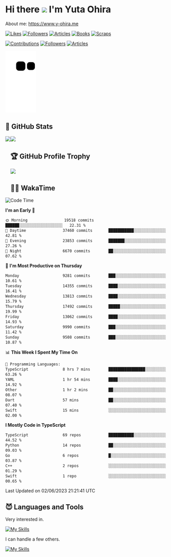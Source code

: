 # Hi there <img width="35" src="https://user-images.githubusercontent.com/50891407/148686885-0fefeb76-4cf6-473a-9e3e-889ce5513450.gif" /> I'm Yuta Ohira

About me: https://www.y-ohira.me

[![Likes](https://badgen.org/img/zenn/alesion/likes?style=for-the-badge)](https://zenn.dev/alesion)
[![Followers](https://badgen.org/img/zenn/alesion/followers?style=for-the-badge)](https://zenn.dev/alesion)
[![Articles](https://badgen.org/img/zenn/alesion/articles?style=for-the-badge)](https://zenn.dev/alesion)
[![Books](https://badgen.org/img/zenn/alesion/books?style=for-the-badge)](https://zenn.dev/alesion?tab=books)
[![Scraps](https://badgen.org/img/zenn/alesion/scraps?style=for-the-badge)](https://zenn.dev/alesion?tab=scraps)

[![Contributions](https://badgen.org/img/qiita/alesion30/contributions?style=for-the-badge)](https://qiita.com/alesion30)
[![Followers](https://badgen.org/img/qiita/alesion30/followers?style=for-the-badge)](https://qiita.com/alesion30)
[![Articles](https://badgen.org/img/qiita/alesion30/articles?style=for-the-badge)](https://qiita.com/alesion30)

<!-- <p align="left"> -->
  <!-- GitHub -->
<!--   <a href="https://github.com/alesion30/alesion30/">
    <img src="https://komarev.com/ghpvc/?username=alesion30" alt="alesion30" />
  </a>
  <a href="https://github.com/alesion30">
    <img height="20" src="https://img.shields.io/github/followers/alesion30?label=follow&logo=github&style=flat" />
  </a> -->
  <!-- Zenn -->
<!--   <a href="https://zenn.dev/alesion">
    <img src="https://zenn.badge.nikaera.com/s/alesion/likes?style=flat" alt="alesion likes" />
  </a>
  <a href="https://zenn.dev/alesion/articles">
    <img src="https://zenn.badge.nikaera.com/s/alesion/articles?style=flat" alt="alesion articles" />
  </a>
  <a href="https://zenn.dev/alesion/followers">
    <img src="https://zenn.badge.nikaera.com/s/alesion/followers?style=flat" alt="alesion followers" />
  </a>
  <a href="https://zenn.dev/alesion/books">
    <img src="https://zenn.badge.nikaera.com/s/alesion/books?style=flat" alt="alesion books" />
  </a>
  <a href="https://zenn.dev/alesion/scraps">
    <img src="https://zenn.badge.nikaera.com/s/alesion/scraps?style=flat" alt="alesion scraps" />
  </a> -->
  <!-- qiita -->
<!--   <a href="http://qiita.com/Alesion30">
    <img height="20" src="https://qiita-badge.apiapi.app/s/Alesion30/posts.svg" />
  </a>
    <img height="20" src="https://qiita-badge.apiapi.app/s/Alesion30/contributions.svg" />
  </a> -->
<!-- </p> -->


<!-- ## 🐍 Contribution -->

<img src="https://github.com/Alesion30/Alesion30/blob/output/github-contribution-grid-snake.svg" alt="GitHub Snake dark" />


## 💎 GitHub Stats

<div>
  <img height="170" align="left" src="https://github-readme-stats.vercel.app/api?username=Alesion30&count_private=true&show_icons=true&title_color=81A1C1&text_color=ECEFF4&bg_color=2E3440&icon_color=D8DEE9&border_radius=10" />
  <img height="170" src="https://github-readme-stats.vercel.app/api/top-langs/?username=Alesion30&langs_count=8&layout=compact&title_color=81A1C1&text_color=ECEFF4&bg_color=2E3440&icon_color=D8DEE9&border_radius=10" />
</div>


## 🏆 GitHub Profile Trophy

<img width="800" src="https://github-profile-trophy.vercel.app/?username=Alesion30&theme=nord&no-frame=true"/>


## 🧑‍💻 WakaTime

<!--START_SECTION:waka-->
![Code Time](http://img.shields.io/badge/Code%20Time-2%2C074%20hrs%2028%20mins-blue)

**I'm an Early 🐤** 

```text
🌞 Morning                19518 commits       ██████░░░░░░░░░░░░░░░░░░░   22.31 % 
🌆 Daytime                37460 commits       ███████████░░░░░░░░░░░░░░   42.81 % 
🌃 Evening                23853 commits       ███████░░░░░░░░░░░░░░░░░░   27.26 % 
🌙 Night                  6670 commits        ██░░░░░░░░░░░░░░░░░░░░░░░   07.62 % 
```
📅 **I'm Most Productive on Thursday** 

```text
Monday                   9281 commits        ███░░░░░░░░░░░░░░░░░░░░░░   10.61 % 
Tuesday                  14355 commits       ████░░░░░░░░░░░░░░░░░░░░░   16.41 % 
Wednesday                13813 commits       ████░░░░░░░░░░░░░░░░░░░░░   15.79 % 
Thursday                 17492 commits       █████░░░░░░░░░░░░░░░░░░░░   19.99 % 
Friday                   13062 commits       ████░░░░░░░░░░░░░░░░░░░░░   14.93 % 
Saturday                 9990 commits        ███░░░░░░░░░░░░░░░░░░░░░░   11.42 % 
Sunday                   9508 commits        ███░░░░░░░░░░░░░░░░░░░░░░   10.87 % 
```


📊 **This Week I Spent My Time On** 

```text
💬 Programming Languages: 
TypeScript               8 hrs 7 mins        ████████████████░░░░░░░░░   63.26 % 
YAML                     1 hr 54 mins        ████░░░░░░░░░░░░░░░░░░░░░   14.92 % 
Other                    1 hr 2 mins         ██░░░░░░░░░░░░░░░░░░░░░░░   08.07 % 
Dart                     57 mins             ██░░░░░░░░░░░░░░░░░░░░░░░   07.40 % 
Swift                    15 mins             ░░░░░░░░░░░░░░░░░░░░░░░░░   02.00 % 
```

**I Mostly Code in TypeScript** 

```text
TypeScript               69 repos            ███████████░░░░░░░░░░░░░░   44.52 % 
Python                   14 repos            ██░░░░░░░░░░░░░░░░░░░░░░░   09.03 % 
Go                       6 repos             █░░░░░░░░░░░░░░░░░░░░░░░░   03.87 % 
C++                      2 repos             ░░░░░░░░░░░░░░░░░░░░░░░░░   01.29 % 
Swift                    1 repo              ░░░░░░░░░░░░░░░░░░░░░░░░░   00.65 % 
```




 Last Updated on 02/06/2023 21:21:41 UTC
<!--END_SECTION:waka-->


## 😈 Languages and Tools

Very interested in.

[![My Skills](https://skillicons.dev/icons?i=react,nextjs,typescript,flutter,firebase)](https://skillicons.dev)

I can handle a few others.

[![My Skills](https://skillicons.dev/icons?i=javascript,vue,nuxt,redux,electron,express,nodejs,deno,dart,python,flask,php,laravel,wordpress,go,rust,html,css,sass,tailwind,bootstrap,webpack,supabase,aws,dynamodb,mysql,figma,xd,vscode,latex)](https://skillicons.dev)
